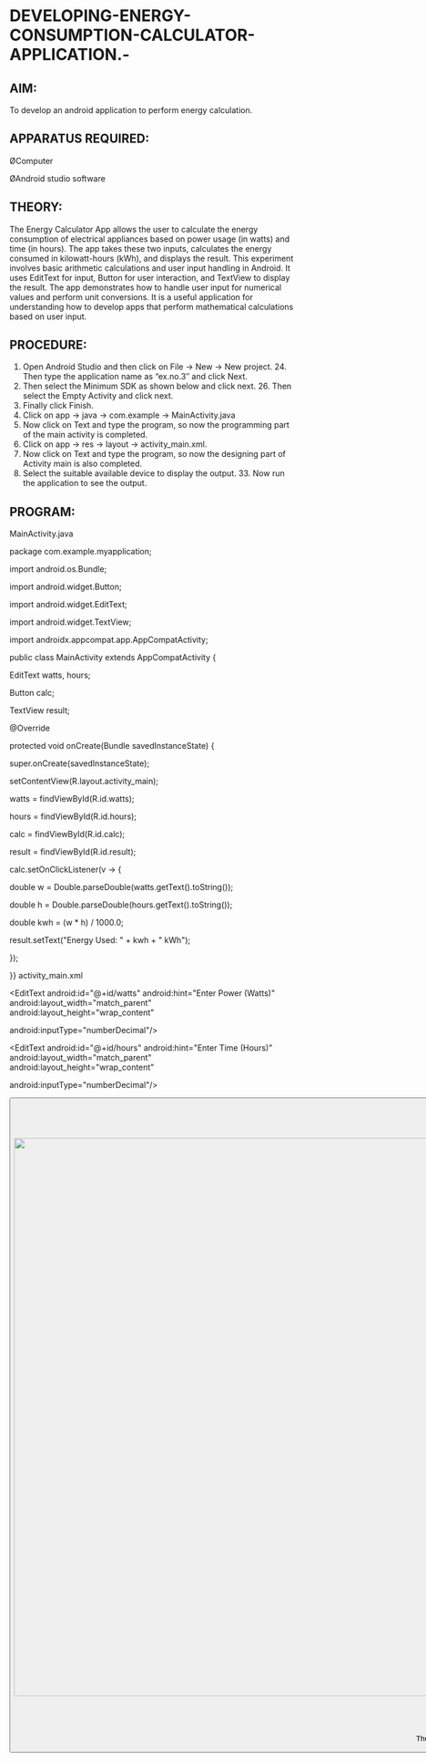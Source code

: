 # DEVELOPING-ENERGY-CONSUMPTION-CALCULATOR-APPLICATION.-

## AIM:
To develop an android application to perform energy calculation.

## APPARATUS REQUIRED:
ØComputer

ØAndroid studio software


## THEORY:
The Energy Calculator App allows the user to calculate the energy consumption of electrical appliances based on power usage (in watts) and time (in hours). The app takes these two inputs, calculates the energy consumed in kilowatt-hours (kWh), and displays the result. This experiment involves basic arithmetic calculations and user input handling in Android. It uses EditText for input, Button for user interaction, and TextView to display the result. The app demonstrates how to handle user input for numerical values and perform unit conversions. It is a useful application for understanding how to develop apps that perform mathematical calculations based on user input.

## PROCEDURE:
1. Open Android Studio and then click on File -> New -> New project. 24. Then type the application name as “ex.no.3″ and click Next.
2. Then select the Minimum SDK as shown below and click next. 26. Then select the Empty Activity and click next.
3. Finally click Finish.
4. Click on app -> java -> com.example -> MainActivity.java
5. Now click on Text and type the program, so now the programming part of the main activity is completed.
6. Click on app -> res -> layout -> activity_main.xml.
7. Now click on Text and type the program, so now the designing part of Activity main is also completed.
8. Select the suitable available device to display the output. 33. Now run the application to see the output. 

## PROGRAM:

MainActivity.java

package com.example.myapplication;

 

import android.os.Bundle;

 

import android.widget.Button;

 

import android.widget.EditText;

 

import android.widget.TextView;

 

import androidx.appcompat.app.AppCompatActivity;

 

public class MainActivity extends AppCompatActivity {

 

EditText watts, hours;

 

Button calc;

 

TextView result;

 

@Override

 

protected void onCreate(Bundle savedInstanceState) {

 

super.onCreate(savedInstanceState);

 

setContentView(R.layout.activity_main);

 

watts = findViewById(R.id.watts);

 

hours = findViewById(R.id.hours);

 

calc = findViewById(R.id.calc);

 

result = findViewById(R.id.result);

 

calc.setOnClickListener(v -> {

 

double w = Double.parseDouble(watts.getText().toString());

 

double h = Double.parseDouble(hours.getText().toString());

 

double kwh = (w * h) / 1000.0;

 

result.setText("Energy Used: " + kwh + " kWh");

 

});

 

 

 

}}
activity_main.xml

 

<LinearLayout xmlns:android="http://schemas.android.com/apk/res/android" android:orientation="vertical" android:layout_width="match_parent" android:layout_height="match_parent" android:padding="16dp">

 

<EditText android:id="@+id/watts" android:hint="Enter Power (Watts)" android:layout_width="match_parent" android:layout_height="wrap_content"

android:inputType="numberDecimal"/>

 

<EditText android:id="@+id/hours" android:hint="Enter Time (Hours)" android:layout_width="match_parent" android:layout_height="wrap_content"

android:inputType="numberDecimal"/>

 

<Button android:id="@+id/calc" android:text="Calculate Energy" android:layout_width="match_parent" android:layout_height="wrap_content"/>

 

<TextView android:id="@+id/result" android:paddingTop="16dp" android:layout_width="match_parent" android:layout_height="wrap_content"/>

</LinearLayout>

 

## OUTPUT:
<img width="1910" height="979" alt="Screenshot 2025-10-07 154746" src="https://github.com/user-attachments/assets/64b267d2-3a4c-4fb6-ae93-bd8338c80bb8" />




## RESULT:
Thus, the energy consumption calculator app is developed and the output is verified. 

